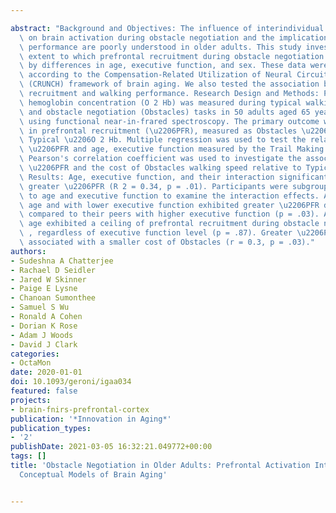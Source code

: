 ---
abstract: "Background and Objectives: The influence of interindividual differences\
  \ on brain activation during obstacle negotiation and the implications for walking\
  \ performance are poorly understood in older adults. This study investigated the\
  \ extent to which prefrontal recruitment during obstacle negotiation is explained\
  \ by differences in age, executive function, and sex. These data were interpreted\
  \ according to the Compensation-Related Utilization of Neural Circuits Hypothesis\
  \ (CRUNCH) framework of brain aging. We also tested the association between prefrontal\
  \ recruitment and walking performance. Research Design and Methods: Prefrontal oxygenated\
  \ hemoglobin concentration (O 2 Hb) was measured during typical walking (Typical)\
  \ and obstacle negotiation (Obstacles) tasks in 50 adults aged 65 years and older\
  \ using functional near-in-frared spectroscopy. The primary outcome was the change\
  \ in prefrontal recruitment (\u2206PFR), measured as Obstacles \u2206O 2 Hb minus\
  \ Typical \u2206O 2 Hb. Multiple regression was used to test the relationship between\
  \ \u2206PFR and age, executive function measured by the Trail Making Test, and sex.\
  \ Pearson's correlation coefficient was used to investigate the association between\
  \ \u2206PFR and the cost of Obstacles walking speed relative to Typical walking.\
  \ Results: Age, executive function, and their interaction significantly predicted\
  \ greater \u2206PFR (R 2 = 0.34, p = .01). Participants were subgrouped according\
  \ to age and executive function to examine the interaction effects. Adults of lower\
  \ age and with lower executive function exhibited greater \u2206PFR during Obstacles\
  \ compared to their peers with higher executive function (p = .03). Adults of advanced\
  \ age exhibited a ceiling of prefrontal recruitment during obstacle negotiation\
  \ , regardless of executive function level (p = .87). Greater \u2206PFR was significantly\
  \ associated with a smaller cost of Obstacles (r = 0.3, p = .03)."
authors:
- Sudeshna A Chatterjee
- Rachael D Seidler
- Jared W Skinner
- Paige E Lysne
- Chanoan Sumonthee
- Samuel S Wu
- Ronald A Cohen
- Dorian K Rose
- Adam J Woods
- David J Clark
categories:
- OctaMon
date: 2020-01-01
doi: 10.1093/geroni/igaa034
featured: false
projects:
- brain-fnirs-prefrontal-cortex
publication: '*Innovation in Aging*'
publication_types:
- '2'
publishDate: 2021-03-05 16:32:21.049772+00:00
tags: []
title: 'Obstacle Negotiation in Older Adults: Prefrontal Activation Interpreted Through
  Conceptual Models of Brain Aging'

---
